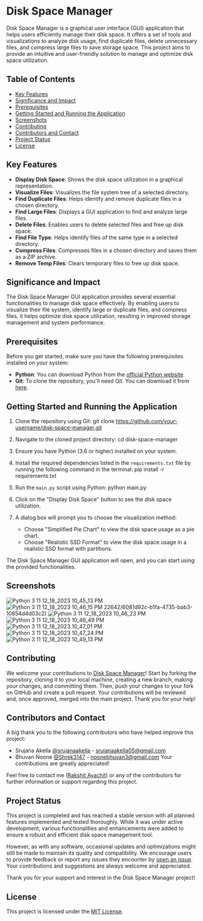 # Disk Space Manager

Disk Space Manager is a graphical user interface (GUI) application that helps users efficiently manage their disk space. It offers a set of tools and visualizations to analyze disk usage, find duplicate files, delete unnecessary files, and compress large files to save storage space. This project aims to provide an intuitive and user-friendly solution to manage and optimize disk space utilization.

## Table of Contents

- [Key Features](#key-features)
- [Significance and Impact](#significance-and-impact)
- [Prerequisites](#prerequisites)
- [Getting Started and Running the Application](#getting-started-and-running-the-application)
- [Screenshots](#screenshots)
- [Contributing](#contributing)
- [Contributors and Contact](#contributors-and-contact)
- [Project Status](#project-status)
- [License](#license)

## Key Features

- **Display Disk Space**: Shows the disk space utilization in a graphical representation.
- **Visualize Files**: Visualizes the file system tree of a selected directory.
- **Find Duplicate Files**: Helps identify and remove duplicate files in a chosen directory.
- **Find Large Files**: Displays a GUI application to find and analyze large files.
- **Delete Files**: Enables users to delete selected files and free up disk space.
- **Find File Type**: Helps identify files of the same type in a selected directory.
- **Compress Files**: Compresses files in a chosen directory and saves them as a ZIP archive.
- **Remove Temp Files**: Clears temporary files to free up disk space.

## Significance and Impact
The Disk Space Manager GUI application provides several essential functionalities to manage disk space effectively. By enabling users to visualize their file system, identify large or duplicate files, and compress files, it helps optimize disk space utilization, resulting in improved storage management and system performance.

## Prerequisites
Before you get started, make sure you have the following prerequisites installed on your system:

- **Python**: You can download Python from the [official Python website](https://www.python.org/downloads/).
- **Git**: To clone the repository, you'll need Git. You can download it from [here](https://git-scm.com/downloads).

## Getting Started and Running the Application

1. Clone the repository using Git:
git clone https://github.com/your-username/disk-space-manager.git
2. Navigate to the cloned project directory:
cd disk-space-manager
3. Ensure you have Python (3.6 or higher) installed on your system.
4. Install the required dependencies listed in the `requirements.txt` file by running the following command in the terminal:
pip install -r requirements.txt

5. Run the `main.py` script using Python: python main.py
6. Click on the "Display Disk Space" button to see the disk space utilization.
7. A dialog box will prompt you to choose the visualization method:
   - Choose "Simplified Pie Chart" to view the disk space usage as a pie chart.
   - Choose "Realistic SSD Format" to view the disk space usage in a realistic SSD format with partitions.

The Disk Space Manager GUI application will open, and you can start using the provided functionalities.

## Screenshots
![Python 3 11 12_18_2023 10_45_13 PM](https://github.com/rakshit-ayachit/Disk-Space-Manager/assets/129822642/25fe628c-4b70-4a0c-8476-782140b7fefa)
![Python 3 11 12_18_2023 10_46_15 PM](https://github.com/rakshit-ayachit/Disk-Space-Manager/assets/129822642/8d51d87c-a735-41da-901e-63f5a2d7fccc)
22642/6081d92c-b1fa-4735-bab3-10854d4d03c2)
![Python 3 11 12_18_2023 10_46_23 PM](https://github.com/rakshit-ayachit/Disk-Space-Manager/assets/129822642/01d72c2a-bc79-45be-8559-ee435140432e)
![Python 3 11 12_18_2023 10_46_49 PM](https://github.com/rakshit-ayachit/Disk-Space-Manager/assets/129822642/a3604ee2-04cd-4297-878c-49edbf1b32aa)
![Python 3 11 12_18_2023 10_47_01 PM](https://github.com/rakshit-ayachit/Disk-Space-Manager/assets/129822642/ea82712d-fbf4-4a79-82e1-9cd86d615e61)
![Python 3 11 12_18_2023 10_47_24 PM](https://github.com/rakshit-ayachit/Disk-Space-Manager/assets/129822642/f0e8d323-766b-4e03-8bb2-70793ab34d32)
![Python 3 11 12_18_2023 10_49_13 PM](https://github.com/rakshit-ayachit/Disk-Space-Manager/assets/129822642/be77f081-a40a-4332-8056-f9be066bdd26)


## Contributing

We welcome your contributions to [Disk Space Manager](https://github.com/rakshit-ayachit/disk-space-manager)! Start by forking the repository, cloning it to your local machine, creating a new branch, making your changes, and committing them. Then, push your changes to your fork on GitHub and create a pull request. Your contributions will be reviewed and, once approved, merged into the main project. Thank you for your help!

## Contributors and Contact

A big thank you to the following contributors who have helped improve this project:

- Srujana Akella [@srujanaakella](https://github.com/srujanaakella) - [srujanaakella05@gmail.com](mailto:srujanaakella05@gmail.com)
- Bhuvan Noone [@Shrek3147](https://github.com/Shrek3147) - [noonebhuvan3@gmail.com](mailto:noonebhuvan3@gmail.com)
Your contributions are greatly appreciated!

Feel free to contact me ([Rakshit Ayachit](mailto:rakshit@ayachit@gmail.com)) or any of the contributors for further information or support regarding this project.
## Project Status

This project is completed and has reached a stable version with all planned features implemented and tested thoroughly. While it was under active development, various functionalities and enhancements were added to ensure a robust and efficient disk space management tool.

However, as with any software, occasional updates and optimizations might still be made to maintain its quality and compatibility. We encourage users to provide feedback or report any issues they encounter by [open an issue](https://github.com/rakshit-ayachit/disk-space-manager/issues). Your contributions and suggestions are always welcome and appreciated.

Thank you for your support and interest in the Disk Space Manager project!
## License

This project is licensed under the [MIT License](LICENSE).
